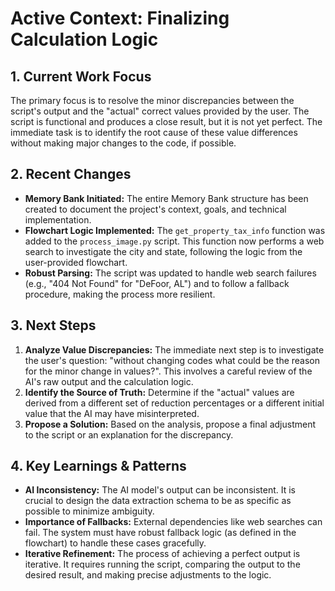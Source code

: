 # Active Context: Finalizing Calculation Logic

## 1. Current Work Focus

The primary focus is to resolve the minor discrepancies between the script's output and the "actual" correct values provided by the user. The script is functional and produces a close result, but it is not yet perfect. The immediate task is to identify the root cause of these value differences without making major changes to the code, if possible.

## 2. Recent Changes

- **Memory Bank Initiated:** The entire Memory Bank structure has been created to document the project's context, goals, and technical implementation.
- **Flowchart Logic Implemented:** The `get_property_tax_info` function was added to the `process_image.py` script. This function now performs a web search to investigate the city and state, following the logic from the user-provided flowchart.
- **Robust Parsing:** The script was updated to handle web search failures (e.g., "404 Not Found" for "DeFoor, AL") and to follow a fallback procedure, making the process more resilient.

## 3. Next Steps

1.  **Analyze Value Discrepancies:** The immediate next step is to investigate the user's question: "without changing codes what could be the reason for the minor change in values?". This involves a careful review of the AI's raw output and the calculation logic.
2.  **Identify the Source of Truth:** Determine if the "actual" values are derived from a different set of reduction percentages or a different initial value that the AI may have misinterpreted.
3.  **Propose a Solution:** Based on the analysis, propose a final adjustment to the script or an explanation for the discrepancy.

## 4. Key Learnings & Patterns

- **AI Inconsistency:** The AI model's output can be inconsistent. It is crucial to design the data extraction schema to be as specific as possible to minimize ambiguity.
- **Importance of Fallbacks:** External dependencies like web searches can fail. The system must have robust fallback logic (as defined in the flowchart) to handle these cases gracefully.
- **Iterative Refinement:** The process of achieving a perfect output is iterative. It requires running the script, comparing the output to the desired result, and making precise adjustments to the logic.
